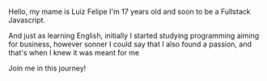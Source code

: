 Hello, my mame is Luiz Felipe I'm 17 years old and soon to be a Fullstack Javascript. 

And just as learning English, initially I started studying programming aiming for business, however sonner I could say that I also found a passion, and that's when I knew it was meant for me

Join me in this journey!

